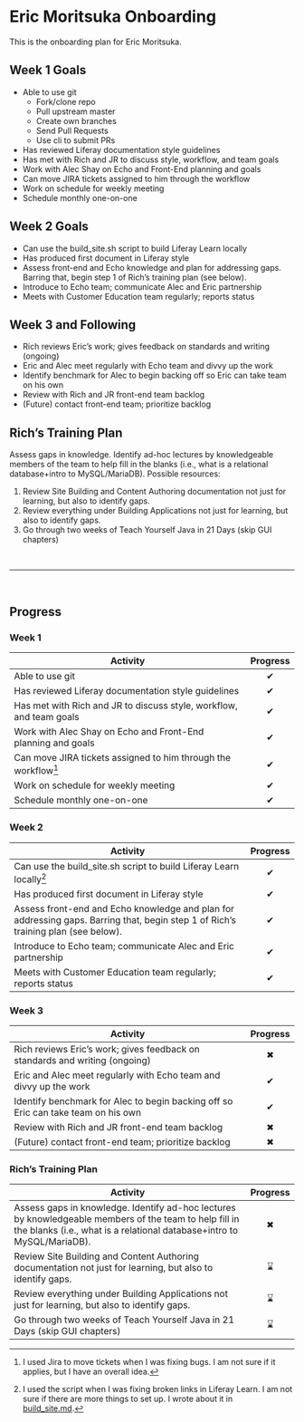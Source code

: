 # Eric Moritsuka Onboarding
This is the onboarding plan for Eric Moritsuka. 

## Week 1 Goals
* Able to use git 
    * Fork/clone repo
    * Pull upstream master
    * Create own branches
    * Send Pull Requests
    * Use cli to submit PRs
* Has reviewed Liferay documentation style guidelines
* Has met with Rich and JR to discuss style, workflow, and team goals
* Work with Alec Shay on Echo and Front-End planning and goals
* Can move JIRA tickets assigned to him through the workflow
* Work on schedule for weekly meeting
* Schedule monthly one-on-one

## Week 2 Goals
* Can use the build_site.sh script to build Liferay Learn locally
* Has produced first document in Liferay style
* Assess front-end and Echo knowledge and plan for addressing gaps. Barring that, begin step 1 of Rich’s training plan (see below).
* Introduce to Echo team; communicate Alec and Eric partnership
* Meets with Customer Education team regularly; reports status

## Week 3 and Following
* Rich reviews Eric’s work; gives feedback on standards and writing (ongoing)
* Eric and Alec meet regularly with Echo team and divvy up the work
* Identify benchmark for Alec to begin backing off so Eric can take team on his own
* Review with Rich and JR front-end team backlog
* (Future) contact front-end team; prioritize backlog

## Rich’s Training Plan
Assess gaps in knowledge. Identify ad-hoc lectures by knowledgeable members of the team to help fill in the blanks (i.e., what is a relational database+intro to MySQL/MariaDB). Possible resources: 
1. Review Site Building and Content Authoring documentation not just for learning, but also to identify gaps.
1. Review everything under Building Applications not just for learning, but also to identify gaps. 
1. Go through two weeks of Teach Yourself Java in 21 Days (skip GUI chapters)

<br>

---
 <br>

## Progress

### Week 1

| Activity | Progress |
| --- | :---: |
| Able to use git | &#10004; |
| Has reviewed Liferay documentation style guidelines | &#10004; |
| Has met with Rich and JR to discuss style, workflow, and team goals | &#10004; |
| Work with Alec Shay on Echo and Front-End planning and goals | &#10004; |
| Can move JIRA tickets assigned to him through the workflow[^1] | &#10004; |
| Work on schedule for weekly meeting | &#10004; |
| Schedule monthly one-on-one | &#10004; |

[^1]: I used Jira to move tickets when I was fixing bugs. I am not sure if it applies, but I have an overall idea.

### Week 2

| Activity | Progress |
| --- | :---: |
| Can use the build_site.sh script to build Liferay Learn locally[^2] | &#10004; |
| Has produced first document in Liferay style | &#10004; |
| Assess front-end and Echo knowledge and plan for addressing gaps. Barring that, begin step 1 of Rich’s training plan (see below). | &#10004; |
| Introduce to Echo team; communicate Alec and Eric partnership | &#10004; |
| Meets with Customer Education team regularly; reports status | &#10004; |

[^2]: I used the script when I was fixing broken links in Liferay Learn. I am not sure if there are more things to set up. I wrote about it in [build_site.md](./week2/build_site.md).

### Week 3

| Activity | Progress |
| --- | :---: |
| Rich reviews Eric’s work; gives feedback on standards and writing (ongoing) | &#10006; |
| Eric and Alec meet regularly with Echo team and divvy up the work | &#10004; |
| Identify benchmark for Alec to begin backing off so Eric can take team on his own | &#10004; |
| Review with Rich and JR front-end team backlog | &#10006; |
| (Future) contact front-end team; prioritize backlog | &#10006; |

### Rich’s Training Plan

| Activity | Progress |
| --- | :---: |
| Assess gaps in knowledge. Identify ad-hoc lectures by knowledgeable members of the team to help fill in the blanks (i.e., what is a relational database+intro to MySQL/MariaDB). | &#10006; |
| Review Site Building and Content Authoring documentation not just for learning, but also to identify gaps. | &#8987; |
| Review everything under Building Applications not just for learning, but also to identify gaps.  | &#8987; |
| Go through two weeks of Teach Yourself Java in 21 Days (skip GUI chapters) | &#8987; |
